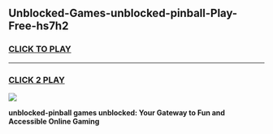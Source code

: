 
## Unblocked-Games-unblocked-pinball-Play-Free-hs7h2
<h3>
<a href="https://premium76.site?title=unblocked-pinball&ref=21A">CLICK TO PLAY</a></h3>
<hr>

<h3>
<a href="https://premium76.site?title=unblocked-pinball&ref=21A">CLICK 2 PLAY</a>
  
</h3>

<a href="https://premium76.site?title=unblocked-pinball&ref=21A"><img src="https://clearcache.store/games.png"></a>


**unblocked-pinball games unblocked: Your Gateway to Fun and Accessible Online Gaming**
